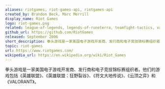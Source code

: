 ```yaml
---
aliases: riotgames, riot-games-api, riotgames-api
created_by: Brandon Beck, Marc Merrill
display_name: Riot Games
logo: riot-games.png
related: league-of-legends, legends-of-runeterra, teamfight-tactics, valorant
github_url: https://github.com/RiotGames
released: September 2006
short_description: 拳头游戏是一家美国电子游戏开发商、发行商和电子竞技锦标赛组织者。他们的游戏包括《英雄联盟》、《英雄联盟：狂野裂谷》、《符文大地传说》、《云顶之弈》和《VALORANT》。
topic: riot-games
url: https://www.riotgames.com/
wikipedia_url: https://en.wikipedia.org/wiki/Riot_Games
---
```


拳头游戏是一家美国电子游戏开发商、发行商和电子竞技锦标赛组织者。他们的游戏包括《英雄联盟》、《英雄联盟：狂野裂谷》、《符文大地传说》、《云顶之弈》和《VALORANT》。
